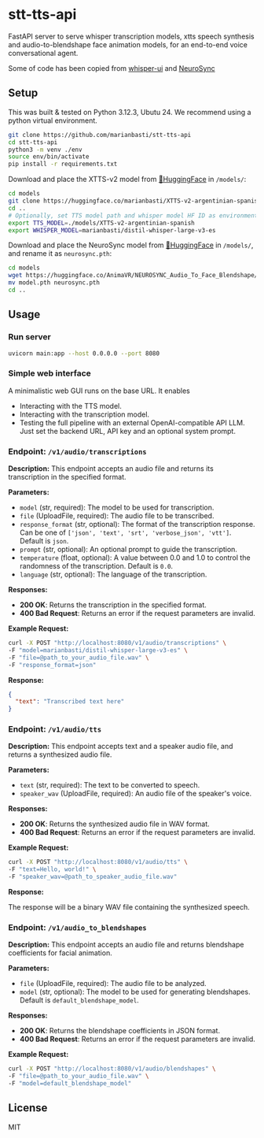 # stt-tts-api

FastAPI server to serve whisper transcription models, xtts speech synthesis and audio-to-blendshape face animation models, for an end-to-end voice conversational agent.

Some of code has been copied from [whisper-ui](https://github.com/hayabhay/whisper-ui) and [NeuroSync](https://github.com/AnimaVR/NeuroSync_Local_API)

## Setup
This was built & tested on Python 3.12.3, Ubutu 24.
We recommend using a python virtual environment.

```bash
git clone https://github.com/marianbasti/stt-tts-api
cd stt-tts-api
python3 -m venv ./env
source env/bin/activate
pip install -r requirements.txt
```

Download and place the XTTS-v2 model from [🤗HuggingFace](https://huggingface.co/marianbasti/XTTS-v2-argentinian-spanish) in `/models/`:
```bash
cd models
git clone https://huggingface.co/marianbasti/XTTS-v2-argentinian-spanish
cd ..
# Optionally, set TTS model path and whisper model HF ID as environment variables. These are the default values
export TTS_MODEL=./models/XTTS-v2-argentinian-spanish
export WHISPER_MODEL=marianbasti/distil-whisper-large-v3-es
```

Download and place the NeuroSync model from [🤗HuggingFace](https://huggingface.co/AnimaVR/NEUROSYNC_Audio_To_Face_Blendshape/resolve/main/model.pth?download=true) in `/models/`, and rename it as `neurosync.pth`:
```bash
cd models
wget https://huggingface.co/AnimaVR/NEUROSYNC_Audio_To_Face_Blendshape/resolve/main/model.pth
mv model.pth neurosync.pth
cd ..
```
## Usage

### Run server
```bash
uvicorn main:app --host 0.0.0.0 --port 8080
```


### Simple web interface
A minimalistic web GUI runs on the base URL. It enables
- Interacting with the TTS model.
- Interacting with the transcription model.
- Testing the full pipeline with an external OpenAI-compatible API LLM. Just set the backend URL, API key and an optional system prompt.

### Endpoint: `/v1/audio/transcriptions`

**Description:** This endpoint accepts an audio file and returns its transcription in the specified format.

**Parameters:**

- `model` (str, required): The model to be used for transcription.
- `file` (UploadFile, required): The audio file to be transcribed.
- `response_format` (str, optional): The format of the transcription response. Can be one of `['json', 'text', 'srt', 'verbose_json', 'vtt']`. Default is `json`.
- `prompt` (str, optional): An optional prompt to guide the transcription.
- `temperature` (float, optional): A value between 0.0 and 1.0 to control the randomness of the transcription. Default is `0.0`.
- `language` (str, optional): The language of the transcription.

**Responses:**

- **200 OK**: Returns the transcription in the specified format.
- **400 Bad Request**: Returns an error if the request parameters are invalid.

**Example Request:**

```bash
curl -X POST "http://localhost:8080/v1/audio/transcriptions" \
-F "model=marianbasti/distil-whisper-large-v3-es" \
-F "file=@path_to_your_audio_file.wav" \
-F "response_format=json"
```

**Response:**

```json
{
  "text": "Transcribed text here"
}
```

### Endpoint: `/v1/audio/tts`

**Description:** This endpoint accepts text and a speaker audio file, and returns a synthesized audio file.

**Parameters:**

- `text` (str, required): The text to be converted to speech.
- `speaker_wav` (UploadFile, required): An audio file of the speaker's voice.

**Responses:**

- **200 OK**: Returns the synthesized audio file in WAV format.
- **400 Bad Request**: Returns an error if the request parameters are invalid.

**Example Request:**

```bash
curl -X POST "http://localhost:8080/v1/audio/tts" \
-F "text=Hello, world!" \
-F "speaker_wav=@path_to_speaker_audio_file.wav"
```

**Response:**

The response will be a binary WAV file containing the synthesized speech.

### Endpoint: `/v1/audio_to_blendshapes`

**Description:** This endpoint accepts an audio file and returns blendshape coefficients for facial animation.

**Parameters:**

- `file` (UploadFile, required): The audio file to be analyzed.
- `model` (str, optional): The model to be used for generating blendshapes. Default is `default_blendshape_model`.

**Responses:**

- **200 OK**: Returns the blendshape coefficients in JSON format.
- **400 Bad Request**: Returns an error if the request parameters are invalid.

**Example Request:**

```bash
curl -X POST "http://localhost:8080/v1/audio/blendshapes" \
-F "file=@path_to_your_audio_file.wav" \
-F "model=default_blendshape_model"
```

## License

MIT
